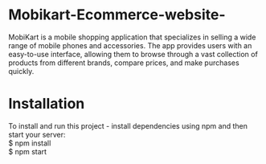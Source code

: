 # Mobikart-Ecommerce-website-
MobiKart is a mobile shopping application that specializes in selling a wide range of mobile phones and accessories. The app provides users with an easy-to-use interface, allowing them to browse through a vast collection of products from different brands, compare prices, and make purchases quickly.

# Installation
To install and run this project - install dependencies using npm and then start your server: <br />
$ npm install <br />
$ npm start
